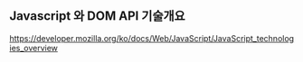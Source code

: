 ## Javascript 와 DOM API 기술개요

https://developer.mozilla.org/ko/docs/Web/JavaScript/JavaScript_technologies_overview

